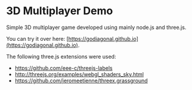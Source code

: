 # 3D Multiplayer Demo

Simple 3D multiplayer game developed using mainly node.js and three.js.

You can try it over here: [https://godiagonal.github.io](https://godiagonal.github.io).

The following three.js extensions were used:

  * https://github.com/eee-c/threejs-labels
  * http://threejs.org/examples/webgl_shaders_sky.html
  * https://github.com/jeromeetienne/threex.grassground

